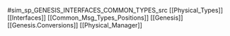 #sim_sp_GENESIS_INTERFACES_COMMON_TYPES_src
[[Physical_Types]]
[[Interfaces]]
[[Common_Msg_Types_Positions]]
[[Genesis]]
[[Genesis.Conversions]]
[[Physical_Manager]]
